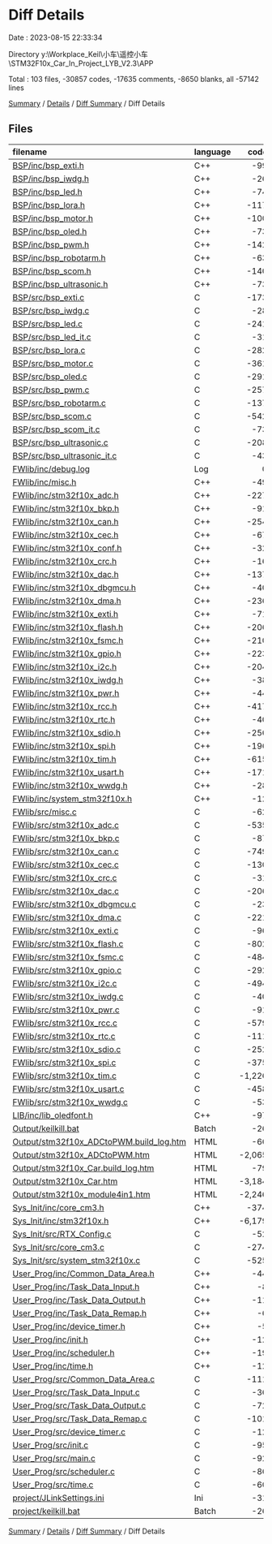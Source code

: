 # Diff Details

Date : 2023-08-15 22:33:34

Directory y:\\Workplace_Keil\\小车\\遥控小车\\STM32F10x_Car_In_Project_LYB_V2.3\\APP

Total : 103 files,  -30857 codes, -17635 comments, -8650 blanks, all -57142 lines

[Summary](results.md) / [Details](details.md) / [Diff Summary](diff.md) / Diff Details

## Files
| filename | language | code | comment | blank | total |
| :--- | :--- | ---: | ---: | ---: | ---: |
| [BSP/inc/bsp_exti.h](/BSP/inc/bsp_exti.h) | C++ | -99 | -51 | -70 | -220 |
| [BSP/inc/bsp_iwdg.h](/BSP/inc/bsp_iwdg.h) | C++ | -26 | -35 | -34 | -95 |
| [BSP/inc/bsp_led.h](/BSP/inc/bsp_led.h) | C++ | -74 | -64 | -55 | -193 |
| [BSP/inc/bsp_lora.h](/BSP/inc/bsp_lora.h) | C++ | -117 | -70 | -66 | -253 |
| [BSP/inc/bsp_motor.h](/BSP/inc/bsp_motor.h) | C++ | -100 | -58 | -70 | -228 |
| [BSP/inc/bsp_oled.h](/BSP/inc/bsp_oled.h) | C++ | -73 | -75 | -57 | -205 |
| [BSP/inc/bsp_pwm.h](/BSP/inc/bsp_pwm.h) | C++ | -142 | -53 | -73 | -268 |
| [BSP/inc/bsp_robotarm.h](/BSP/inc/bsp_robotarm.h) | C++ | -63 | -54 | -43 | -160 |
| [BSP/inc/bsp_scom.h](/BSP/inc/bsp_scom.h) | C++ | -140 | -94 | -75 | -309 |
| [BSP/inc/bsp_ultrasonic.h](/BSP/inc/bsp_ultrasonic.h) | C++ | -73 | -63 | -73 | -209 |
| [BSP/src/bsp_exti.c](/BSP/src/bsp_exti.c) | C | -173 | -56 | -73 | -302 |
| [BSP/src/bsp_iwdg.c](/BSP/src/bsp_iwdg.c) | C | -28 | -34 | -39 | -101 |
| [BSP/src/bsp_led.c](/BSP/src/bsp_led.c) | C | -241 | -93 | -104 | -438 |
| [BSP/src/bsp_led_it.c](/BSP/src/bsp_led_it.c) | C | -31 | -20 | -15 | -66 |
| [BSP/src/bsp_lora.c](/BSP/src/bsp_lora.c) | C | -282 | -88 | -103 | -473 |
| [BSP/src/bsp_motor.c](/BSP/src/bsp_motor.c) | C | -361 | -85 | -136 | -582 |
| [BSP/src/bsp_oled.c](/BSP/src/bsp_oled.c) | C | -291 | -97 | -111 | -499 |
| [BSP/src/bsp_pwm.c](/BSP/src/bsp_pwm.c) | C | -257 | -60 | -66 | -383 |
| [BSP/src/bsp_robotarm.c](/BSP/src/bsp_robotarm.c) | C | -137 | -57 | -71 | -265 |
| [BSP/src/bsp_scom.c](/BSP/src/bsp_scom.c) | C | -542 | -156 | -181 | -879 |
| [BSP/src/bsp_scom_it.c](/BSP/src/bsp_scom_it.c) | C | -73 | -40 | -44 | -157 |
| [BSP/src/bsp_ultrasonic.c](/BSP/src/bsp_ultrasonic.c) | C | -208 | -90 | -110 | -408 |
| [BSP/src/bsp_ultrasonic_it.c](/BSP/src/bsp_ultrasonic_it.c) | C | -43 | -25 | -20 | -88 |
| [FWlib/inc/debug.log](/FWlib/inc/debug.log) | Log | 0 | 0 | -1 | -1 |
| [FWlib/inc/misc.h](/FWlib/inc/misc.h) | C++ | -49 | -131 | -41 | -221 |
| [FWlib/inc/stm32f10x_adc.h](/FWlib/inc/stm32f10x_adc.h) | C++ | -227 | -176 | -81 | -484 |
| [FWlib/inc/stm32f10x_bkp.h](/FWlib/inc/stm32f10x_bkp.h) | C++ | -91 | -78 | -27 | -196 |
| [FWlib/inc/stm32f10x_can.h](/FWlib/inc/stm32f10x_can.h) | C++ | -254 | -296 | -148 | -698 |
| [FWlib/inc/stm32f10x_cec.h](/FWlib/inc/stm32f10x_cec.h) | C++ | -67 | -107 | -37 | -211 |
| [FWlib/inc/stm32f10x_conf.h](/FWlib/inc/stm32f10x_conf.h) | C++ | -32 | -38 | -8 | -78 |
| [FWlib/inc/stm32f10x_crc.h](/FWlib/inc/stm32f10x_crc.h) | C++ | -16 | -60 | -19 | -95 |
| [FWlib/inc/stm32f10x_dac.h](/FWlib/inc/stm32f10x_dac.h) | C++ | -137 | -133 | -48 | -318 |
| [FWlib/inc/stm32f10x_dbgmcu.h](/FWlib/inc/stm32f10x_dbgmcu.h) | C++ | -40 | -60 | -20 | -120 |
| [FWlib/inc/stm32f10x_dma.h](/FWlib/inc/stm32f10x_dma.h) | C++ | -236 | -141 | -63 | -440 |
| [FWlib/inc/stm32f10x_exti.h](/FWlib/inc/stm32f10x_exti.h) | C++ | -71 | -80 | -34 | -185 |
| [FWlib/inc/stm32f10x_flash.h](/FWlib/inc/stm32f10x_flash.h) | C++ | -206 | -163 | -58 | -427 |
| [FWlib/inc/stm32f10x_fsmc.h](/FWlib/inc/stm32f10x_fsmc.h) | C++ | -210 | -359 | -165 | -734 |
| [FWlib/inc/stm32f10x_gpio.h](/FWlib/inc/stm32f10x_gpio.h) | C++ | -223 | -108 | -55 | -386 |
| [FWlib/inc/stm32f10x_i2c.h](/FWlib/inc/stm32f10x_i2c.h) | C++ | -204 | -398 | -83 | -685 |
| [FWlib/inc/stm32f10x_iwdg.h](/FWlib/inc/stm32f10x_iwdg.h) | C++ | -38 | -78 | -25 | -141 |
| [FWlib/inc/stm32f10x_pwr.h](/FWlib/inc/stm32f10x_pwr.h) | C++ | -44 | -84 | -29 | -157 |
| [FWlib/inc/stm32f10x_rcc.h](/FWlib/inc/stm32f10x_rcc.h) | C++ | -417 | -206 | -105 | -728 |
| [FWlib/inc/stm32f10x_rtc.h](/FWlib/inc/stm32f10x_rtc.h) | C++ | -40 | -72 | -24 | -136 |
| [FWlib/inc/stm32f10x_sdio.h](/FWlib/inc/stm32f10x_sdio.h) | C++ | -256 | -195 | -81 | -532 |
| [FWlib/inc/stm32f10x_spi.h](/FWlib/inc/stm32f10x_spi.h) | C++ | -196 | -210 | -82 | -488 |
| [FWlib/inc/stm32f10x_tim.h](/FWlib/inc/stm32f10x_tim.h) | C++ | -615 | -394 | -156 | -1,165 |
| [FWlib/inc/stm32f10x_usart.h](/FWlib/inc/stm32f10x_usart.h) | C++ | -171 | -174 | -68 | -413 |
| [FWlib/inc/stm32f10x_wwdg.h](/FWlib/inc/stm32f10x_wwdg.h) | C++ | -28 | -66 | -22 | -116 |
| [FWlib/inc/system_stm32f10x.h](/FWlib/inc/system_stm32f10x.h) | C++ | -12 | -66 | -21 | -99 |
| [FWlib/src/misc.c](/FWlib/src/misc.c) | C | -62 | -132 | -32 | -226 |
| [FWlib/src/stm32f10x_adc.c](/FWlib/src/stm32f10x_adc.c) | C | -535 | -680 | -93 | -1,308 |
| [FWlib/src/stm32f10x_bkp.c](/FWlib/src/stm32f10x_bkp.c) | C | -87 | -173 | -49 | -309 |
| [FWlib/src/stm32f10x_can.c](/FWlib/src/stm32f10x_can.c) | C | -749 | -522 | -145 | -1,416 |
| [FWlib/src/stm32f10x_cec.c](/FWlib/src/stm32f10x_cec.c) | C | -130 | -227 | -77 | -434 |
| [FWlib/src/stm32f10x_crc.c](/FWlib/src/stm32f10x_crc.c) | C | -31 | -103 | -27 | -161 |
| [FWlib/src/stm32f10x_dac.c](/FWlib/src/stm32f10x_dac.c) | C | -206 | -308 | -58 | -572 |
| [FWlib/src/stm32f10x_dbgmcu.c](/FWlib/src/stm32f10x_dbgmcu.c) | C | -23 | -117 | -23 | -163 |
| [FWlib/src/stm32f10x_dma.c](/FWlib/src/stm32f10x_dma.c) | C | -221 | -437 | -57 | -715 |
| [FWlib/src/stm32f10x_exti.c](/FWlib/src/stm32f10x_exti.c) | C | -96 | -132 | -42 | -270 |
| [FWlib/src/stm32f10x_flash.c](/FWlib/src/stm32f10x_flash.c) | C | -802 | -708 | -175 | -1,685 |
| [FWlib/src/stm32f10x_fsmc.c](/FWlib/src/stm32f10x_fsmc.c) | C | -484 | -310 | -73 | -867 |
| [FWlib/src/stm32f10x_gpio.c](/FWlib/src/stm32f10x_gpio.c) | C | -292 | -293 | -66 | -651 |
| [FWlib/src/stm32f10x_i2c.c](/FWlib/src/stm32f10x_i2c.c) | C | -494 | -719 | -119 | -1,332 |
| [FWlib/src/stm32f10x_iwdg.c](/FWlib/src/stm32f10x_iwdg.c) | C | -40 | -124 | -27 | -191 |
| [FWlib/src/stm32f10x_pwr.c](/FWlib/src/stm32f10x_pwr.c) | C | -91 | -175 | -42 | -308 |
| [FWlib/src/stm32f10x_rcc.c](/FWlib/src/stm32f10x_rcc.c) | C | -579 | -744 | -148 | -1,471 |
| [FWlib/src/stm32f10x_rtc.c](/FWlib/src/stm32f10x_rtc.c) | C | -111 | -190 | -39 | -340 |
| [FWlib/src/stm32f10x_sdio.c](/FWlib/src/stm32f10x_sdio.c) | C | -252 | -441 | -107 | -800 |
| [FWlib/src/stm32f10x_spi.c](/FWlib/src/stm32f10x_spi.c) | C | -375 | -438 | -96 | -909 |
| [FWlib/src/stm32f10x_tim.c](/FWlib/src/stm32f10x_tim.c) | C | -1,226 | -1,436 | -229 | -2,891 |
| [FWlib/src/stm32f10x_usart.c](/FWlib/src/stm32f10x_usart.c) | C | -458 | -502 | -99 | -1,059 |
| [FWlib/src/stm32f10x_wwdg.c](/FWlib/src/stm32f10x_wwdg.c) | C | -53 | -136 | -36 | -225 |
| [LIB/inc/lib_oledfont.h](/LIB/inc/lib_oledfont.h) | C++ | -97 | -9 | -13 | -119 |
| [Output/keilkill.bat](/Output/keilkill.bat) | Batch | -26 | 0 | -2 | -28 |
| [Output/stm32f10x_ADCtoPWM.build_log.htm](/Output/stm32f10x_ADCtoPWM.build_log.htm) | HTML | -66 | 0 | -6 | -72 |
| [Output/stm32f10x_ADCtoPWM.htm](/Output/stm32f10x_ADCtoPWM.htm) | HTML | -2,065 | 0 | -432 | -2,497 |
| [Output/stm32f10x_Car.build_log.htm](/Output/stm32f10x_Car.build_log.htm) | HTML | -79 | 0 | -6 | -85 |
| [Output/stm32f10x_Car.htm](/Output/stm32f10x_Car.htm) | HTML | -3,184 | 0 | -581 | -3,765 |
| [Output/stm32f10x_module4in1.htm](/Output/stm32f10x_module4in1.htm) | HTML | -2,246 | 0 | -423 | -2,669 |
| [Sys_Init/inc/core_cm3.h](/Sys_Init/inc/core_cm3.h) | C++ | -374 | -714 | -177 | -1,265 |
| [Sys_Init/inc/stm32f10x.h](/Sys_Init/inc/stm32f10x.h) | C++ | -6,179 | -988 | -1,197 | -8,364 |
| [Sys_Init/src/RTX_Config.c](/Sys_Init/src/RTX_Config.c) | C | -52 | -96 | -38 | -186 |
| [Sys_Init/src/core_cm3.c](/Sys_Init/src/core_cm3.c) | C | -274 | -430 | -102 | -806 |
| [Sys_Init/src/system_stm32f10x.c](/Sys_Init/src/system_stm32f10x.c) | C | -525 | -401 | -169 | -1,095 |
| [User_Prog/inc/Common_Data_Area.h](/User_Prog/inc/Common_Data_Area.h) | C++ | -44 | -49 | -45 | -138 |
| [User_Prog/inc/Task_Data_Input.h](/User_Prog/inc/Task_Data_Input.h) | C++ | -8 | -19 | -17 | -44 |
| [User_Prog/inc/Task_Data_Output.h](/User_Prog/inc/Task_Data_Output.h) | C++ | -11 | -20 | -18 | -49 |
| [User_Prog/inc/Task_Data_Remap.h](/User_Prog/inc/Task_Data_Remap.h) | C++ | -6 | -16 | -13 | -35 |
| [User_Prog/inc/device_timer.h](/User_Prog/inc/device_timer.h) | C++ | -5 | -9 | -4 | -18 |
| [User_Prog/inc/init.h](/User_Prog/inc/init.h) | C++ | -12 | -15 | -12 | -39 |
| [User_Prog/inc/scheduler.h](/User_Prog/inc/scheduler.h) | C++ | -19 | -14 | -9 | -42 |
| [User_Prog/inc/time.h](/User_Prog/inc/time.h) | C++ | -12 | -33 | -11 | -56 |
| [User_Prog/src/Common_Data_Area.c](/User_Prog/src/Common_Data_Area.c) | C | -111 | -38 | -46 | -195 |
| [User_Prog/src/Task_Data_Input.c](/User_Prog/src/Task_Data_Input.c) | C | -36 | -19 | -26 | -81 |
| [User_Prog/src/Task_Data_Output.c](/User_Prog/src/Task_Data_Output.c) | C | -72 | -27 | -42 | -141 |
| [User_Prog/src/Task_Data_Remap.c](/User_Prog/src/Task_Data_Remap.c) | C | -101 | -32 | -46 | -179 |
| [User_Prog/src/device_timer.c](/User_Prog/src/device_timer.c) | C | -12 | -13 | -3 | -28 |
| [User_Prog/src/init.c](/User_Prog/src/init.c) | C | -95 | -35 | -64 | -194 |
| [User_Prog/src/main.c](/User_Prog/src/main.c) | C | -92 | -128 | -53 | -273 |
| [User_Prog/src/scheduler.c](/User_Prog/src/scheduler.c) | C | -86 | -34 | -21 | -141 |
| [User_Prog/src/time.c](/User_Prog/src/time.c) | C | -60 | -58 | -22 | -140 |
| [project/JLinkSettings.ini](/project/JLinkSettings.ini) | Ini | -31 | 0 | -1 | -32 |
| [project/keilkill.bat](/project/keilkill.bat) | Batch | -26 | 0 | -2 | -28 |

[Summary](results.md) / [Details](details.md) / [Diff Summary](diff.md) / Diff Details